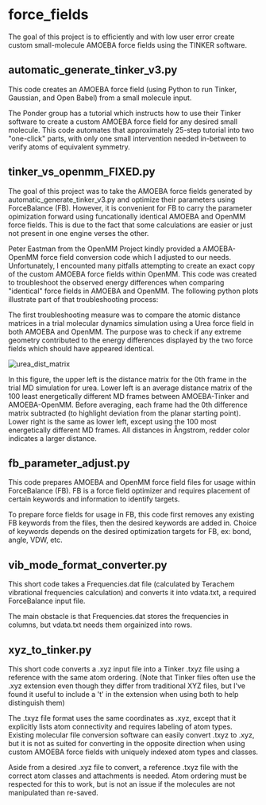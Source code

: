 # force_fields
The goal of this project is to efficiently and with low user error create custom small-molecule AMOEBA force fields using the TINKER software.

## automatic_generate_tinker_v3.py
This code creates an AMOEBA force field (using Python to run Tinker, Gaussian, and Open Babel) from a small molecule input.

The Ponder group has a tutorial which instructs how to use their Tinker software to create a custom AMOEBA force field for any desired small molecule. This code automates that approximately 25-step tutorial into two "one-click" parts, with only one small intervention needed in-between to verify atoms of equivalent symmetry. 

## tinker_vs_openmm_FIXED.py

The goal of this project was to take the AMOEBA force fields generated by automatic_generate_tinker_v3.py and optimize their parameters using ForceBalance (FB). However, it is convenient for FB to carry the parameter opimization forward using funcationally identical AMOEBA and OpenMM force fields. This is due to the fact that some calculations are easier or just not present in one engine verses the other.

Peter Eastman from the OpenMM Project kindly provided a AMOEBA-OpenMM force field conversion code which I adjusted to our needs. Unfortunately, I encounted many pitfalls attempting to create an exact copy of the custom AMOEBA force fields within OpenMM. This code was created to troubleshoot the observed energy differences when comparing "identical" force fields in AMOEBA and OpenMM. The following python plots illustrate part of that troubleshooting process:

The first troubleshooting measure was to compare the atomic distance matrices in a trial molecular dynamics simulation using a Urea force field in both AMOEBA and OpenMM. The purpose was to check if any extreme geometry contributed to the energy differences displayed by the two force fields which should have appeared identical.

![urea_dist_matrix](https://github.com/mehutchi/force_fields/assets/20996215/db751d71-7303-4232-8ae2-cccb95724efc)

In this figure, the upper left is the distance matrix for the 0th frame in the trial MD simulation
for urea. Lower left is an average distance matrix of the 100 least energetically different MD
frames between AMOEBA-Tinker and AMOEBA-OpenMM. Before averaging, each frame
had the 0th difference matrix subtracted (to highlight deviation from the planar starting
point). Lower right is the same as lower left, except using the 100 most energetically different
MD frames. All distances in Ångstrom, redder color indicates a larger distance.

## fb_parameter_adjust.py
This code prepares AMOEBA and OpenMM force field files for usage within ForceBalance (FB). FB is a force field optimizer and requires placement of certain keywords and information to identify targets.

To prepare force fields for usage in FB, this code first removes any existing FB keywords from the files, then the desired keywords are added in. Choice of keywords depends on the desired optimization targets for FB, ex: bond, angle, VDW, etc. 

## vib_mode_format_converter.py
This short code takes a Frequencies.dat file (calculated by Terachem vibrational frequencies calculation) and converts it into vdata.txt, a required ForceBalance input file.

The main obstacle is that Frequencies.dat stores the frequencies in columns, but vdata.txt needs them orgainized into rows.

## xyz_to_tinker.py
This short code converts a .xyz input file into a Tinker .txyz file using a reference with the same atom ordering. (Note that Tinker files often use the .xyz extension even though they differ from traditional XYZ files, but I've found it useful to include a 't' in the extension when using both to help distinguish them)

The .txyz file format uses the same coordinates as .xyz, except that it explicitly lists atom connectivity and requires labeling of atom types. Existing molecular file conversion software can easily convert .txyz to .xyz, but it is not as suited for converting in the opposite direction when using custom AMOEBA force fields with uniquely indexed atom types and classes.

Aside from a desired .xyz file to convert, a reference .txyz file with the correct atom classes and attachments is needed. Atom ordering must be respected for this to work, but is not an issue if the molecules are not manipulated than re-saved.
